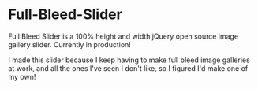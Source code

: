 # Full-Bleed-Slider
Full Bleed Slider is a 100% height and width jQuery open source image gallery slider. Currently in production!

I made this slider because I keep having to make full bleed image galleries at work, and all the ones I've seen I don't like, so I figured I'd make one of my own!


